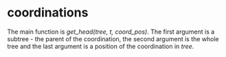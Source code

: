 # coordinations

The main function is *get_head(tree, t, coord_pos)*. The first argument is a subtree - the parent of the coordination, the second argument is the whole tree and the last argument is a position of the coordination in *tree*.
